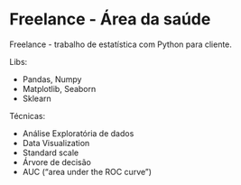 # Freelance - Área da saúde

Freelance - trabalho de estatística com Python para cliente.

Libs:
- Pandas, Numpy
- Matplotlib, Seaborn
- Sklearn

Técnicas:
- Análise Exploratória de dados
- Data Visualization
- Standard scale
- Árvore de decisão
- AUC (“area under the ROC curve”)
